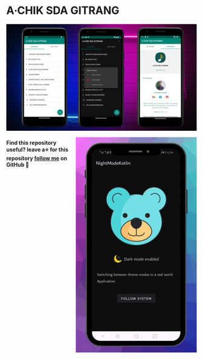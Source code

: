 # A∙CHIK SDA GITRANG


<p align="center">
<img src="/previews/1.png"/>
</p>


<img src="/previews/gif.gif" align="right" width="320"/>






#### Find this repository useful? leave a⭐ for this repository [follow me](https://github.com/ArsrangMarak) on GitHub 🤩


